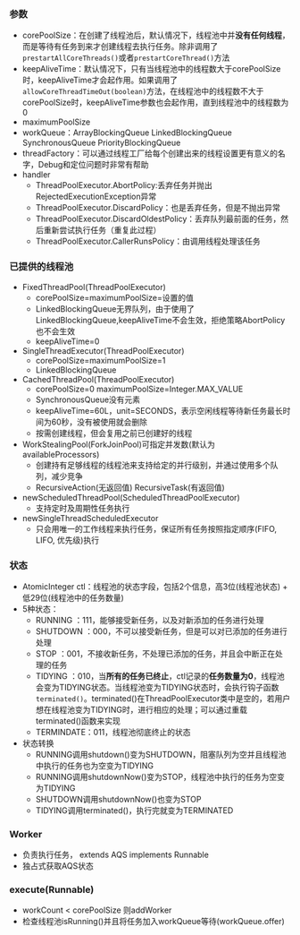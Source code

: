 ### 参数
- corePoolSize：在创建了线程池后，默认情况下，线程池中并**没有任何线程**，而是等待有任务到来才创建线程去执行任务。除非调用了`prestartAllCoreThreads()`或者`prestartCoreThread()`方法
- keepAliveTime：默认情况下，只有当线程池中的线程数大于corePoolSize时，keepAliveTime才会起作用。如果调用了`allowCoreThreadTimeOut(boolean)`方法，在线程池中的线程数不大于corePoolSize时，keepAliveTime参数也会起作用，直到线程池中的线程数为0
- maximumPoolSize
- workQueue：ArrayBlockingQueue LinkedBlockingQueue SynchronousQueue PriorityBlockingQueue
- threadFactory：可以通过线程工厂给每个创建出来的线程设置更有意义的名字，Debug和定位问题时非常有帮助
- handler
  - ThreadPoolExecutor.AbortPolicy:丢弃任务并抛出RejectedExecutionException异常
  - ThreadPoolExecutor.DiscardPolicy：也是丢弃任务，但是不抛出异常
  - ThreadPoolExecutor.DiscardOldestPolicy：丢弃队列最前面的任务，然后重新尝试执行任务（重复此过程）
  - ThreadPoolExecutor.CallerRunsPolicy：由调用线程处理该任务 

### 已提供的线程池
- FixedThreadPool(ThreadPoolExecutor)
  - corePoolSize=maximumPoolSize=设置的值
  - LinkedBlockingQueue无界队列，由于使用了LinkedBlockingQueue,keepAliveTime不会生效，拒绝策略AbortPolicy也不会生效
  - keepAliveTime=0
- SingleThreadExecutor(ThreadPoolExecutor)
  - corePoolSize=maximumPoolSize=1
  - LinkedBlockingQueue
- CachedThreadPool(ThreadPoolExecutor)
  - corePoolSize=0 maximumPoolSize=Integer.MAX_VALUE
  - SynchronousQueue没有元素
  - keepAliveTime=60L，unit=SECONDS，表示空闲线程等待新任务最长时间为60秒，没有被使用就会删除
  - 按需创建线程，但会复用之前已创建好的线程
- WorkStealingPool(ForkJoinPool)可指定并发数(默认为availableProcessors)
  - 创建持有足够线程的线程池来支持给定的并行级别，并通过使用多个队列，减少竞争
  - RecursiveAction(无返回值) RecursiveTask(有返回值)
- newScheduledThreadPool(ScheduledThreadPoolExecutor)
  - 支持定时及周期性任务执行
- newSingleThreadScheduledExecutor
  - 只会用唯一的工作线程来执行任务，保证所有任务按照指定顺序(FIFO, LIFO, 优先级)执行

### 状态
- AtomicInteger ctl：线程池的状态字段，包括2个信息，高3位(线程池状态) \+ 低29位(线程池中的任务数量)
- 5种状态：
  - RUNNING   ：111，能够接受新任务，以及对新添加的任务进行处理
  - SHUTDOWN  ：000，不可以接受新任务，但是可以对已添加的任务进行处理
  - STOP      ：001，不接收新任务，不处理已添加的任务，并且会中断正在处理的任务
  - TIDYING   ：010，当**所有的任务已终止**，ctl记录的**任务数量为0**，线程池会变为TIDYING状态。当线程池变为TIDYING状态时，会执行钩子函数`terminated()`。terminated()在ThreadPoolExecutor类中是空的，若用户想在线程池变为TIDYING时，进行相应的处理；可以通过重载terminated()函数来实现
  - TERMINDATE：011，线程池彻底终止的状态
- 状态转换
  - RUNNING调用shutdown()变为SHUTDOWN，阻塞队列为空并且线程池中执行的任务也为空变为TIDYING
  - RUNNING调用shutdownNow()变为STOP，线程池中执行的任务为空变为TIDYING
  - SHUTDOWN调用shutdownNow()也变为STOP
  - TIDYING调用terminated()，执行完就变为TERMINATED
  
### Worker
- 负责执行任务， extends AQS implements Runnable
- 独占式获取AQS状态

### execute(Runnable)
- workCount \< corePoolSize 则addWorker
- 检查线程池isRunning()并且将任务加入workQueue等待(workQueue.offer)
